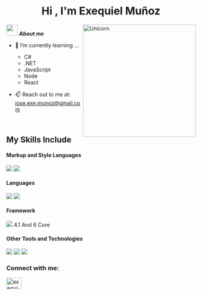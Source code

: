 
<h1 align="center"><b>Hi , I'm Exequiel Muñoz </b></h1>

<img align="right" width=300px alt="Unicorn" src="https://media0.giphy.com/media/v1.Y2lkPTc5MGI3NjExazYyOHVyZjMyaTF5amFtOXR0N3dsczJxYms2aWlsNGpxcnNuN3NhYSZlcD12MV9pbnRlcm5hbF9naWZfYnlfaWQmY3Q9Zw/qgQUggAC3Pfv687qPC/giphy.gif" />

<img src="[https://media.giphy.com/media/ObNTw8Uzwy6KQ/giphy.gif" width="30px](https://images.app.goo.gl/BE5qXEXEPs9MX37n7)">&nbsp;***About me***

- 🌱 I’m currently learning ...
  - C#
  - .NET
  - JavaScript
  - Node
  - React
    

- 📫 Reach out to me at: <a href="jose.exe.munoz@gmail.com">jose.exe.munoz@gmail.com</a>

<br>

## My Skills Include
<h4>Markup and Style Languages</h4>
<span> 
  <img src="https://img.shields.io/badge/HTML5-E34F26?style=for-the-badge&logo=html5&logoColor=white">
  <img src="https://img.shields.io/badge/CSS3-1572B6?style=for-the-badge&logo=css3&logoColor=white">
  </span>
<h4> Languages </h4>
<span> 

  <img src="https://img.shields.io/badge/JavaScript-F7DF1E?style=for-the-badge&logo=javascript&logoColor=black">
  <img src="https://img.shields.io/badge/c%23-%23239120.svg?style=for-the-badge&logo=csharp&logoColor=white">

</span>
<h4> Framework </h4>
<span> 
  <img src="https://img.shields.io/badge/.NET-5C2D91?style=for-the-badge&logo=.net&logoColor=white">  4.1 And 6 Core

</span>

<h4> Other Tools and Technologies </h4>
<span>
  <img src="https://img.shields.io/badge/Git-F05032?style=for-the-badge&logo=git&logoColor=white">
  <img src="https://img.shields.io/badge/Notion-%23000000.svg?style=for-the-badge&logo=notion&logoColor=white">
  <img src="https://img.shields.io/badge/MySQL-00000F?style=for-the-badge&logo=mysql&logoColor=white">
  
</span>

<h3 align="left">Connect with me:</h3>
<p align="left">
<a href="https://www.linkedin.com/in/exequiel-mu%C3%B1oz-desarrollador-web" target="blank"><img align="center" src="https://raw.githubusercontent.com/rahuldkjain/github-profile-readme-generator/master/src/images/icons/Social/linked-in-alt.svg" alt="exequiel muñoz" height="30" width="40" /></a>
</p>


